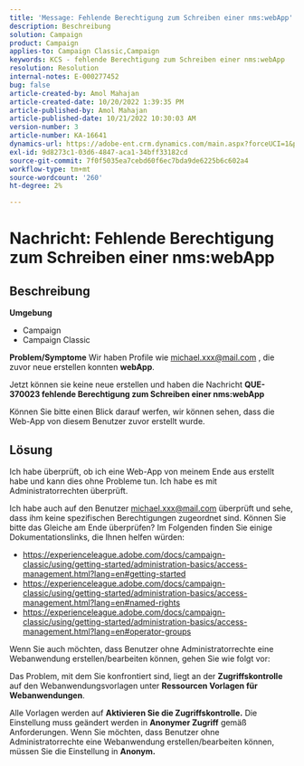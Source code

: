```yaml
---
title: 'Message: Fehlende Berechtigung zum Schreiben einer nms:webApp'
description: Beschreibung
solution: Campaign
product: Campaign
applies-to: Campaign Classic,Campaign
keywords: KCS - fehlende Berechtigung zum Schreiben einer nms:webApp
resolution: Resolution
internal-notes: E-000277452
bug: false
article-created-by: Amol Mahajan
article-created-date: 10/20/2022 1:39:35 PM
article-published-by: Amol Mahajan
article-published-date: 10/21/2022 10:30:03 AM
version-number: 3
article-number: KA-16641
dynamics-url: https://adobe-ent.crm.dynamics.com/main.aspx?forceUCI=1&pagetype=entityrecord&etn=knowledgearticle&id=e3766aa1-7c50-ed11-bba2-00224808664b
exl-id: 9d8273c1-03d6-4847-aca1-34bff33182cd
source-git-commit: 7f0f5035ea7cebd60f6ec7bda9de6225b6c602a4
workflow-type: tm+mt
source-wordcount: '260'
ht-degree: 2%

---
```


# Nachricht: Fehlende Berechtigung zum Schreiben einer nms:webApp

## Beschreibung

<b>Umgebung</b>
- Campaign
- Campaign Classic

<b>Problem/Symptome</b>
Wir haben Profile wie michael.xxx@mail.com , die zuvor neue erstellen konnten <b>webApp</b>.

Jetzt können sie keine neue erstellen und haben die Nachricht <b>QUE-370023 fehlende Berechtigung zum Schreiben einer nms:webApp</b>

Können Sie bitte einen Blick darauf werfen, wir können sehen, dass die Web-App von diesem Benutzer zuvor erstellt wurde.




## Lösung


Ich habe überprüft, ob ich eine Web-App von meinem Ende aus erstellt habe und kann dies ohne Probleme tun. Ich habe es mit Administratorrechten überprüft.

Ich habe auch auf den Benutzer michael.xxx@mail.com überprüft und sehe, dass ihm keine spezifischen Berechtigungen zugeordnet sind. Können Sie bitte das Gleiche am Ende überprüfen? Im Folgenden finden Sie einige Dokumentationslinks, die Ihnen helfen würden:

- https://experienceleague.adobe.com/docs/campaign-classic/using/getting-started/administration-basics/access-management.html?lang=en#getting-started
- https://experienceleague.adobe.com/docs/campaign-classic/using/getting-started/administration-basics/access-management.html?lang=en#named-rights
- https://experienceleague.adobe.com/docs/campaign-classic/using/getting-started/administration-basics/access-management.html?lang=en#operator-groups


Wenn Sie auch möchten, dass Benutzer ohne Administratorrechte eine Webanwendung erstellen/bearbeiten können, gehen Sie wie folgt vor:

Das Problem, mit dem Sie konfrontiert sind, liegt an der <b>Zugriffskontrolle</b> auf den Webanwendungsvorlagen unter <b>Ressourcen Vorlagen für Webanwendungen</b>.

Alle Vorlagen werden auf <b>Aktivieren Sie die Zugriffskontrolle.</b> Die Einstellung muss geändert werden in <b>Anonymer Zugriff</b> gemäß Anforderungen. Wenn Sie möchten, dass Benutzer ohne Administratorrechte eine Webanwendung erstellen/bearbeiten können, müssen Sie die Einstellung in <b>Anonym.</b>
